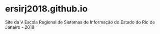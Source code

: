 # ersirj2018.github.io
Site da V Escola Regional de Sistemas de Informação do Estado do Rio de Janeiro - 2018
